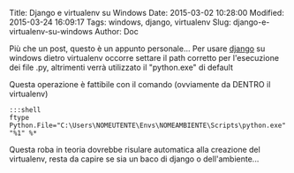 Title: Django e virtualenv su Windows
Date: 2015-03-02 10:28:00
Modified: 2015-03-24 16:09:17
Tags: windows, django, virtualenv
Slug: django-e-virtualenv-su-windows
Author: Doc

Più che un post, questo è un appunto personale...
Per usare [django](https://www.djangoproject.com/) su windows dietro virtualenv occorre settare il path corretto per l'esecuzione dei file .py, altrimenti verrà utilizzato il "python.exe" di default

Questa operazione è fattibile con il comando (ovviamente da DENTRO il virtualenv)

    :::shell
    ftype Python.File="C:\Users\NOMEUTENTE\Envs\NOMEAMBIENTE\Scripts\python.exe" "%1" %*

Questa roba in teoria dovrebbe risulare automatica alla creazione del virtualenv, resta da capire se sia un baco di django o dell'ambiente...
